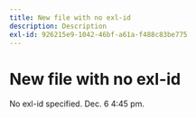 ```yaml
---
title: New file with no exl-id
description: Description
exl-id: 926215e9-1042-46bf-a61a-f488c83be775
---
```

# New file with no exl-id

No exl-id specified. Dec. 6 4:45 pm.
